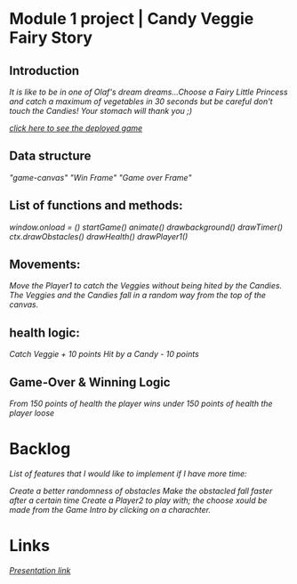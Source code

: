 ![]()

# Module 1 project | Candy Veggie Fairy Story

## Introduction

_It is like to be in one of Olaf's dream dreams...Choose a Fairy Little Princess and catch a maximum of vegetables in 30 seconds but be careful don't touch the Candies!_
_Your stomach will thank you ;)_

_[click here to see the deployed game](https://stephahos.github.io/Candy-project/)_

## Data structure 
_"game-canvas"_
_"Win Frame"_
_"Game over Frame"_

## List of functions and methods:
_window.onload = ()_
_startGame()_
_animate()_
_drawbackground()_
_drawTimer()_
_ctx.drawObstacles()_
_drawHealth()_
_drawPlayer1()_

## Movements:
_Move the Player1 to catch the Veggies without being hited by the Candies._
_The Veggies and the Candies fall in a random way from the top of the canvas._

## health logic:
_Catch Veggie + 10 points_
_Hit by a Candy - 10 points_

## Game-Over & Winning Logic
_From 150 points of health the player wins_
_under 150 points of health the player loose_

# Backlog
_List of features that I would like to implement if I have more time:_

_Create a better randomness of obstacles_
_Make the obstacled fall faster after a certain time_
_Create a Player2 to play with; the choose xould be made from the Game Intro by clicking on a charachter._

# Links

_[Presentation link](https://docs.google.com/presentation/d/1VVk3b8bZB8VDnaPiZsDmacGyf2m2mf2wjLoCU6BhJy0/edit#slide=id.gcb9a0b074_2_0)_
